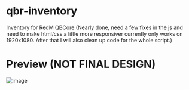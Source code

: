 # qbr-inventory
Inventory for RedM QBCore (Nearly done, need a few fixes in the js and need to make html/css a little more responsiver currently only works on 1920x1080. After that I will also clean up code for the whole script.)

# Preview (NOT FINAL DESIGN)
![image](https://user-images.githubusercontent.com/113896743/229931021-75c1adab-326b-4b61-b08b-fefbf1ad9933.png)


